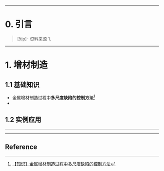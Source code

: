 ```table-of-contents
```
---
# 0. 引言
> [!tip]- 资料来源
> 1. 

----
# 1. 增材制造 
## 1.1 基础知识 
- 金属增材制造过程中**多尺度缺陷的控制方法**[^1]
- 

## 1.2 实例应用




---
---
## Reference 



[^1]: [【知识】金属增材制造过程中多尺度缺陷的控制方法](https://mp.weixin.qq.com/s/EY-vNlsSvHO1YJ3CNC4nMg)
